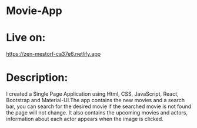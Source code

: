 # Movie-App

# Live on: 
https://zen-mestorf-ca37e6.netlify.app

# Description:
I created a Single Page Application using Html, CSS, JavaScript, React, Bootstrap and Material-UI.The app contains the new movies and a search bar, you can search for the desired movie if the searched movie is not found the page will not change. It also contains the upcoming movies and actors, information about each actor appears when the image is clicked. 
